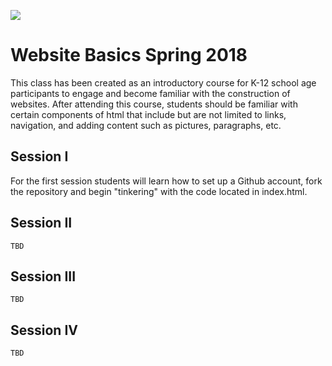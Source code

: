 <img src = "https://i0.wp.com/cdn-images-1.medium.com/max/800/1*A4AZXGxmMSPgmoMzdmh98A.gif?resize=617%2C347&ssl=1"></img>

# Website Basics Spring 2018
This class has been created as an introductory course for K-12 school age participants to engage and become familiar with the construction of websites. After attending this course, students should be familiar with certain components of html that include but are not limited to links, navigation, and adding content such as pictures, paragraphs, etc.

## Session I
  For the first session students will learn how to set up a Github account, fork the repository and begin "tinkering" with the code located in index.html.
  
## Session II
    TBD
    

## Session III
    TBD
     
## Session IV
    TBD
